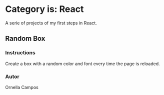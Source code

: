 # Category is: React
A serie of projects of my first steps in React.
## Random Box
### Instructions
Create a box with a random color and font every time the page is reloaded.
### Autor
Ornella Campos